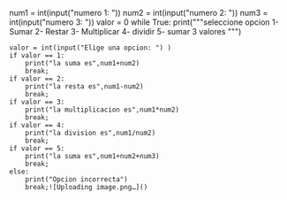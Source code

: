 num1 = int(input("numero 1: ")) 
num2 = int(input("numero 2: ")) 
num3 = int(input("numero 3: ")) 
valor = 0
while True:
    print("""seleccione opcion
            1- Sumar 
            2- Restar
            3- Multiplicar
            4- dividir 
            5- sumar 3 valores
        """)

    valor = int(input("Elige una opcion: ") )     
    if valor == 1:
        print("la suma es",num1+num2)
        break;
    if valor == 2:
        print("la resta es",num1-num2)
        break;
    if valor == 3:
        print("la multiplicacion es",num1*num2)
        break;
    if valor == 4:
        print("la division es",num1/num2)
        break;
    if valor == 5:
        print("la suma es",num1+num2+num3)
        break;
    else:
        print("Opcion incorrecta")
        break;![Uploading image.png…]()
